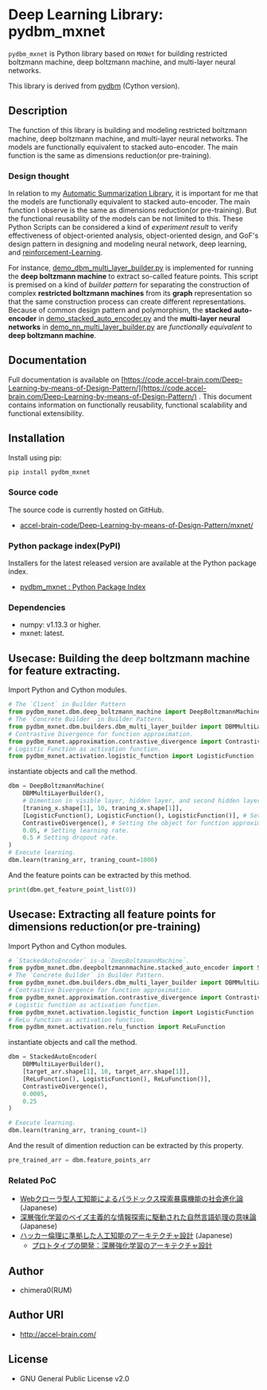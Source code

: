 # Deep Learning Library: pydbm_mxnet

`pydbm_mxnet` is Python library based on `MXNet` for building restricted boltzmann machine, deep boltzmann machine, and multi-layer neural networks. 

This library is derived from [pydbm](https://github.com/chimera0/accel-brain-code/tree/master/Deep-Learning-by-means-of-Design-Pattern) (Cython version).

## Description

The function of this library is building and modeling restricted boltzmann machine, deep boltzmann machine, and multi-layer neural networks. The models are functionally equivalent to stacked auto-encoder. The main function is the same as dimensions reduction(or pre-training).

### Design thought

In relation to my [Automatic Summarization Library](https://github.com/chimera0/accel-brain-code/tree/master/Automatic-Summarization), it is important for me that the models are functionally equivalent to stacked auto-encoder. The main function I observe is the same as dimensions reduction(or pre-training). But the functional reusability of the models can be not limited to this. These Python Scripts can be considered a kind of *experiment result* to verify effectiveness of object-oriented analysis, object-oriented design, and GoF's design pattern in designing and modeling neural network, deep learning, and [reinforcement-Learning](https://github.com/chimera0/accel-brain-code/tree/master/Reinforcement-Learning).

For instance, [demo_dbm_multi_layer_builder.py](https://github.com/chimera0/accel-brain-code/blob/master/Deep-Learning-by-means-of-Design-Pattern/demo_dbm_multi_layer_builder.py) is implemented for running the **deep boltzmann machine** to extract so-called feature points. This script is premised on a kind of *builder pattern* for separating the construction of complex **restricted boltzmann machines** from its **graph** representation so that the same construction process can create different representations. Because of common design pattern and polymorphism, the **stacked auto-encoder** in [demo_stacked_auto_encoder.py](https://github.com/chimera0/accel-brain-code/blob/master/Deep-Learning-by-means-of-Design-Pattern/demo_stacked_auto_encoder.py) and the **multi-layer neural networks** in [demo_nn_multi_layer_builder.py](https://github.com/chimera0/accel-brain-code/blob/master/Deep-Learning-by-means-of-Design-Pattern/demo_nn_multi_layer_builder.py) are *functionally equivalent* to **deep boltzmann machine**.

## Documentation

Full documentation is available on [https://code.accel-brain.com/Deep-Learning-by-means-of-Design-Pattern/](https://code.accel-brain.com/Deep-Learning-by-means-of-Design-Pattern/) . This document contains information on functionally reusability, functional scalability and functional extensibility.

## Installation

Install using pip:

```sh
pip install pydbm_mxnet
```

### Source code

The source code is currently hosted on GitHub.

- [accel-brain-code/Deep-Learning-by-means-of-Design-Pattern/mxnet/](https://github.com/chimera0/accel-brain-code/tree/master/Deep-Learning-by-means-of-Design-Pattern/mxnet/)

### Python package index(PyPI)

Installers for the latest released version are available at the Python package index.

- [pydbm_mxnet : Python Package Index](https://pypi.python.org/pypi/pydbm_mxnet)

### Dependencies

- numpy: v1.13.3 or higher.
- mxnet: latest.

## Usecase: Building the deep boltzmann machine for feature extracting.

Import Python and Cython modules.

```python
# The `Client` in Builder Pattern
from pydbm_mxnet.dbm.deep_boltzmann_machine import DeepBoltzmannMachine
# The `Concrete Builder` in Builder Pattern.
from pydbm_mxnet.dbm.builders.dbm_multi_layer_builder import DBMMultiLayerBuilder
# Contrastive Divergence for function approximation.
from pydbm_mxnet.approximation.contrastive_divergence import ContrastiveDivergence
# Logistic Function as activation function.
from pydbm_mxnet.activation.logistic_function import LogisticFunction
```

instantiate objects and call the method.

```python
dbm = DeepBoltzmannMachine(
    DBMMultiLayerBuilder(),
    # Dimention in visible layer, hidden layer, and second hidden layer.
    [traning_x.shape[1], 10, traning_x.shape[1]],
    [LogisticFunction(), LogisticFunction(), LogisticFunction()], # Setting object for activation function.
    ContrastiveDivergence(), # Setting the object for function approximation.
    0.05, # Setting learning rate.
    0.5 # Setting dropout rate.
)
# Execute learning.
dbm.learn(traning_arr, traning_count=1000)
```

And the feature points can be extracted by this method.

```python
print(dbm.get_feature_point_list(0))
```

## Usecase: Extracting all feature points for dimensions reduction(or pre-training)

Import Python and Cython modules.

```python
# `StackedAutoEncoder` is-a `DeepBoltzmannMachine`.
from pydbm_mxnet.dbm.deepboltzmannmachine.stacked_auto_encoder import StackedAutoEncoder
# The `Concrete Builder` in Builder Pattern.
from pydbm_mxnet.dbm.builders.dbm_multi_layer_builder import DBMMultiLayerBuilder
# Contrastive Divergence for function approximation.
from pydbm_mxnet.approximation.contrastive_divergence import ContrastiveDivergence
# Logistic function as activation function.
from pydbm_mxnet.activation.logistic_function import LogisticFunction
# ReLu function as activation function.
from pydbm_mxnet.activation.relu_function import ReLuFunction
```

instantiate objects and call the method.

```python
dbm = StackedAutoEncoder(
    DBMMultiLayerBuilder(),
    [target_arr.shape[1], 10, target_arr.shape[1]],
    [ReLuFunction(), LogisticFunction(), ReLuFunction()],
    ContrastiveDivergence(),
    0.0005,
    0.25
)

# Execute learning.
dbm.learn(traning_arr, traning_count=1)
```

And the result of dimention reduction can be extracted by this property.

```python
pre_trained_arr = dbm.feature_points_arr
```

### Related PoC

- [Webクローラ型人工知能によるパラドックス探索暴露機能の社会進化論](https://accel-brain.com/social-evolution-of-exploration-and-exposure-of-paradox-by-web-crawling-type-artificial-intelligence/) (Japanese)
- [深層強化学習のベイズ主義的な情報探索に駆動された自然言語処理の意味論](https://accel-brain.com/semantics-of-natural-language-processing-driven-by-bayesian-information-search-by-deep-reinforcement-learning/) (Japanese)
- [ハッカー倫理に準拠した人工知能のアーキテクチャ設計](https://accel-brain.com/architectural-design-of-artificial-intelligence-conforming-to-hacker-ethics/) (Japanese)
    - [プロトタイプの開発：深層強化学習のアーキテクチャ設計](https://accel-brain.com/architectural-design-of-artificial-intelligence-conforming-to-hacker-ethics/5/#i-2)

## Author

- chimera0(RUM)

## Author URI

- http://accel-brain.com/

## License

- GNU General Public License v2.0
